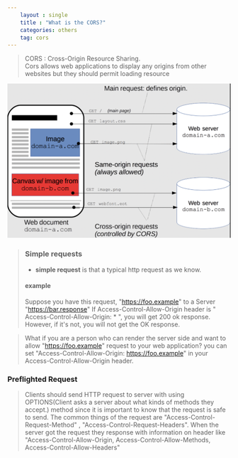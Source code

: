 ```yaml
---
    layout : single
    title : "What is the CORS?"
    categories: others
    tag: cors
---
```


> 


> CORS : Cross-Origin Resource Sharing.
> <br> Cors allows web applications to display any origins from other websites but they should permit loading resource

![](/images/2022-10-11-10-30-11.png)


> ### Simple requests
> - <b>simple request</b> is that a typical http request as we know.
> #### example
> Suppose you have this request, "https://foo.example" to a Server "https://bar.response"
> If  Access-Control-Allow-Origin header is " Access-Control-Allow-Origin: * ", you will get 200 ok response.
> However, if it's not, you will not get the OK response.

> What if you are a person who can render the server side and want to allow "https://foo.example" request to your web application?
> you can set "Access-Control-Allow-Origin: https://foo.example" in your Access-Control-Allow-Origin header.

### Preflighted Request 
> Clients should send HTTP request to server with using OPTIONS(Client asks a server about what kinds of methods they accept.) method since it is important to know that the request is safe to send. The common things of the request are "Access-Control-Request-Method" , "Access-Control-Request-Headers".
> When the server got the request they response with information on header like "Access-Control-Allow-Origin, Access-Control-Allow-Methods, Access-Control-Allow-Headers" 



